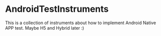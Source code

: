 AndroidTestInstruments
======================
This is a collection of instruments about how to implement Android Native APP test.
Maybe H5 and Hybrid later :) 